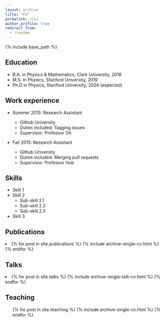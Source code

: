 ```yaml
---
layout: archive
title: "CV"
permalink: /cv/
author_profile: true
redirect_from:
  - /resume
---
```


{% include base_path %}

Education
---------
* B.A. in Physics & Mathematics, Clark University, 2016
* M.S. in Physics, Stanford University, 2019
* Ph.D in Physics, Stanford University, 2024 (expected)

Work experience
---------------
* Summer 2015: Research Assistant
  * Github University
  * Duties included: Tagging issues
  * Supervisor: Professor Git

* Fall 2015: Research Assistant
  * Github University
  * Duties included: Merging pull requests
  * Supervisor: Professor Hub
  
Skills
------
* Skill 1
* Skill 2
  * Sub-skill 2.1
  * Sub-skill 2.2
  * Sub-skill 2.3
* Skill 3

Publications
------------
  <li>{% for post in site.publications %}
    {% include archive-single-cv.html %}
  {% endfor %}</li>
  
Talks
-----
  <li>{% for post in site.talks %}
    {% include archive-single-talk-cv.html %}
  {% endfor %}</li>
  
Teaching
--------
  <ul>{% for post in site.teaching %}
    {% include archive-single-cv.html %}
  {% endfor %}</ul>
  
<!-- Service and leadership
======================
* Currently signed in to 43 different slack teams -->
